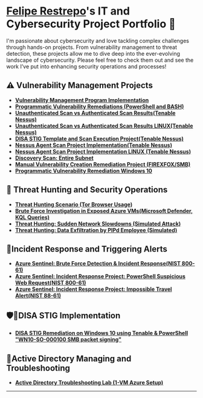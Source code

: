 # <a href="https://www.linkedin.com/in/feliperestrepo/">Felipe Restrepo</a>'s IT and Cybersecurity Project Portfolio 🔐

I'm passionate about cybersecurity and love tackling complex challenges through hands-on projects. From vulnerability management to threat detection, these projects allow me to dive deep into the ever-evolving landscape of cybersecurity. Please feel free to check them out and see the work I’ve put into enhancing security operations and processes!


## ⚠️ Vulnerability Management Projects

- **[Vulnerability Management Program Implementation](https://github.com/felipearborestrepo/vulnerability-management-project/tree/main)**
- **[Programmatic Vulnerability Remediations (PowerShell and BASH)](https://github.com/felipearborestrepo/programmatic-vulnerability-remediations-powershelll-bash/blob/main/README.md)**
- **[Unauthenticated Scan vs Authenticated Scan Results(Tenable Nessus)](https://github.com/felipearborestrepo/Unauthenticated_vs_Authenticated-Scans)**
- **[Unauthenticated Scan vs Authenticated Scan Results LINUX(Tenable Nessus)](https://github.com/felipearborestrepo/Linux_UnauthenticatedvsAuthenticated-Scans/blob/main/README.md#-project-structure)**
-  **[DISA STIG Template and Scan Execution Project(Tenable Nessus)](https://github.com/felipearborestrepo/DISA-STIG-Vulnerability-Template-Scan)**
-  **[Nessus Agent Scan Project Implementation(Tenable Nessus)](https://github.com/felipearborestrepo/Nessus-Agent-Scan-Project-Implementation/blob/main/README.md)**
-  **[Nessus Agent Scan Project Implementation LINUX (Tenable Nessus)](https://github.com/felipearborestrepo/Nessus-Agent-Scan-Linux-Project-Implementation/blob/main/README.md)**
-  **[Discovery Scan: Entire Subnet](https://github.com/felipearborestrepo/Discovery-Scan-Entire-Subnet-Scan-/blob/main/README.md)**
-  **[Manual Vulnerability Creation Remediation Project (FIREXFOX/SMB)](https://github.com/felipearborestrepo/Manual-Vulnerability-Creation-Remediation-Project/blob/main/README.md)**
-  **[Programmatic Vulnerability Remediation Windows 10](https://github.com/felipearborestrepo/Programmatic-Vulnerability-Remediation/blob/main/README.md)**
## 🚨 Threat Hunting and Security Operations

- **[Threat Hunting Scenario (Tor Browser Usage)](https://github.com/felipearborestrepo/threat-hunting-scenario-tor-project)**
- **[Brute Force Investigation in Exposed Azure VMs(Microsoft Defender, KQL Queries)](https://github.com/felipearborestrepo/MITRE-ATTACK-TTP-Devices-Exposed-to-the-Internet)**
- **[Threat Hunting: Sudden Network Slowdowns (Simulated Attack)](https://github.com/felipearborestrepo/Threat-Hunting-Project-Entropy-Gorilla-Port-Scan/blob/main/README.md)**
- **[Threat Hunting: Data Exfiltration by PIPd Employee (Simulated)](https://github.com/felipearborestrepo/Threat-Hunting-Data-Exfiltration-by-PIPd-Employee-Simulated-/blob/main/README.md)**

## 🧯Incident Response and Triggering Alerts

- **[Azure Sentinel: Brute Force Detection & Incident Response(NIST 800-61)](https://github.com/felipearborestrepo/Incident-Response-Virtual-Machine-Brute-Forcing/blob/main/README.md)**
- **[Azure Sentinel: Incident Response Project: PowerShell Suspicious Web Request(NIST 800-61)](https://github.com/felipearborestrepo/Incident-Response-PowerShell-Suspicious-Web-Request-NIST-800-61-/blob/main/README.md)**
- **[Azure Sentinel: Incident Response Project: Impossible Travel Alert(NIST 88-61)](https://github.com/felipearborestrepo/Incident-Response-Potential-Impossible-Travel-MITRE-ATT-CK/blob/main/README.md)**

## 🛡️🦅DISA STIG Implementation

- **[DISA STIG Remediation on Windows 10 using Tenable & PowerShell "WN10-SO-000100 SMB packet signing"](https://github.com/felipearborestrepo/DISA-STIG-Remediation-on-Windows-10-using-Tenable-PowerShell-WN10-SO-000100-/blob/main/README.md)**

## 🏢Active Directory Managing and Troubleshooting
- **[Active Directory Troubleshooting Lab (1-VM Azure Setup)](https://github.com/felipearborestrepo/Active-Directory)**
<hr/>


